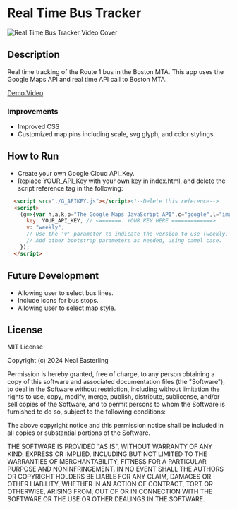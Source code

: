 # Real Time Bus Tracker

![Real Time Bus Tracker Video Cover](https://neal-easterling.github.io/img/covers/RealTimeBusTrackerThumbnail.png)

## Description
Real time tracking of the Route 1 bus in the Boston MTA.  This app uses the Google Maps API and real time API call to Boston MTA.

[Demo Video](https://youtu.be/3PHQG5rIOuk?si=P4XqOoNUk4bF8BCn)

### Improvements
- Improved CSS
- Customized map pins including scale, svg glyph, and color stylings.

## How to Run
- Create your own Google Cloud API_Key.
- Replace YOUR_API_Key with your own key in index.html, and delete the script reference tag in the following:

``` html
  <script src="./G_APIKEY.js"></script><!--Delete this reference-->
  <script>
    (g=>{var h,a,k,p="The Google Maps JavaScript API",c="google",l="importLibrary",q="__ib__",m=document,b=window;b=b[c]||(b[c]={});var d=b.maps||(b.maps={}),r=new Set,e=new URLSearchParams,u=()=>h||(h=new Promise(async(f,n)=>{await (a=m.createElement("script"));e.set("libraries",[...r]+"");for(k in g)e.set(k.replace(/[A-Z]/g,t=>"_"+t[0].toLowerCase()),g[k]);e.set("callback",c+".maps."+q);a.src=`https://maps.${c}apis.com/maps/api/js?`+e;d[q]=f;a.onerror=()=>h=n(Error(p+" could not load."));a.nonce=m.querySelector("script[nonce]")?.nonce||"";m.head.append(a)}));d[l]?console.warn(p+" only loads once. Ignoring:",g):d[l]=(f,...n)=>r.add(f)&&u().then(()=>d[l](f,...n))})({
      key: YOUR_API_KEY, // <=======  YOUR KEY HERE =============>
      v: "weekly",
      // Use the 'v' parameter to indicate the version to use (weekly, beta, alpha, etc.).
      // Add other bootstrap parameters as needed, using camel case.
    });
  </script>

  ```

## Future Development
- Allowing user to select bus lines.
- Include icons for bus stops.
- Allowing user to select map style.

## License
MIT License

Copyright (c) 2024 Neal Easterling

Permission is hereby granted, free of charge, to any person obtaining a copy
of this software and associated documentation files (the "Software"), to deal
in the Software without restriction, including without limitation the rights
to use, copy, modify, merge, publish, distribute, sublicense, and/or sell
copies of the Software, and to permit persons to whom the Software is
furnished to do so, subject to the following conditions:

The above copyright notice and this permission notice shall be included in all
copies or substantial portions of the Software.

THE SOFTWARE IS PROVIDED "AS IS", WITHOUT WARRANTY OF ANY KIND, EXPRESS OR
IMPLIED, INCLUDING BUT NOT LIMITED TO THE WARRANTIES OF MERCHANTABILITY,
FITNESS FOR A PARTICULAR PURPOSE AND NONINFRINGEMENT. IN NO EVENT SHALL THE
AUTHORS OR COPYRIGHT HOLDERS BE LIABLE FOR ANY CLAIM, DAMAGES OR OTHER
LIABILITY, WHETHER IN AN ACTION OF CONTRACT, TORT OR OTHERWISE, ARISING FROM,
OUT OF OR IN CONNECTION WITH THE SOFTWARE OR THE USE OR OTHER DEALINGS IN THE
SOFTWARE.